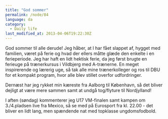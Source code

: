 ```yaml
---
title: "God sommer"
permalink: /node/84
language: da
category:
  - Daily life
last_modified_at: 2013-04-06T19:22:30Z
---
```


God sommer til alle derude! Jeg håber, at I har fået slappet af, hygget med familien, været på ferie og hvad der ellers måtte glæde den enkelte i en ferieperiode. Jeg har haft en lidt hektisk ferie, da jeg først brugte en ferieuge på trænerkursus i Vildbjerg med A-trænerne. En meget inspirerende og lærerig uge, så tak alle mine trænerkolleger og ros til DBU for et kompakt program, hvor alle blev stillet overfor udfordringer.

Dernæst har jeg rykket min kæreste fra Aalborg til København, så det bliver dejligt at være mere sammen samt at undgå tog/flyture til Nordjylland!

I aften (søndag) kommenterer jeg U17 VM-finalen samt kampen om 3./4.pladsen live fra Mexico, så se med på Eurosport fra kl. 22.00 - det bliver en lidt lang, men spændende nat med topklasse ungdomsfodbold.
